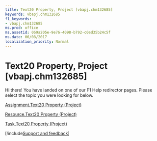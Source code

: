 ```yaml
---
title: Text20 Property, Project [vbapj.chm132685]
keywords: vbapj.chm132685
f1_keywords:
- vbapj.chm132685
ms.prod: office
ms.assetid: 069a205e-9e76-4098-b792-c0ed35b24c5f
ms.date: 06/08/2017
localization_priority: Normal
---
```



# Text20 Property, Project [vbapj.chm132685]

Hi there! You have landed on one of our F1 Help redirector pages. Please select the topic you were looking for below.

[Assignment.Text20 Property (Project)](http://msdn.microsoft.com/library/12bf936c-c4cb-9224-fcc8-ab8b952f6364%28Office.15%29.aspx)

[Resource.Text20 Property (Project)](http://msdn.microsoft.com/library/a89aa61e-1fa0-ee35-213f-37d62d7f2187%28Office.15%29.aspx)

[Task.Text20 Property (Project)](http://msdn.microsoft.com/library/d8d135de-4722-40d1-61ef-26bb5ac76738%28Office.15%29.aspx)

[!include[Support and feedback](~/includes/feedback-boilerplate.md)]